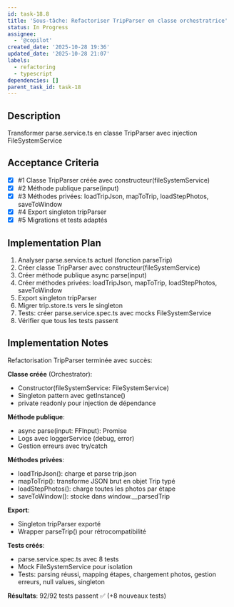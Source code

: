 ```yaml
---
id: task-18.8
title: 'Sous-tâche: Refactoriser TripParser en classe orchestratrice'
status: In Progress
assignee:
  - '@copilot'
created_date: '2025-10-28 19:36'
updated_date: '2025-10-28 21:07'
labels:
  - refactoring
  - typescript
dependencies: []
parent_task_id: task-18
---
```


## Description

<!-- SECTION:DESCRIPTION:BEGIN -->
Transformer parse.service.ts en classe TripParser avec injection FileSystemService
<!-- SECTION:DESCRIPTION:END -->

## Acceptance Criteria
<!-- AC:BEGIN -->
- [x] #1 Classe TripParser créée avec constructeur(fileSystemService)
- [x] #2 Méthode publique parse(input)
- [x] #3 Méthodes privées: loadTripJson, mapToTrip, loadStepPhotos, saveToWindow
- [x] #4 Export singleton tripParser
- [x] #5 Migrations et tests adaptés
<!-- AC:END -->

## Implementation Plan

<!-- SECTION:PLAN:BEGIN -->
1. Analyser parse.service.ts actuel (fonction parseTrip)
2. Créer classe TripParser avec constructeur(fileSystemService)
3. Créer méthode publique async parse(input)
4. Créer méthodes privées: loadTripJson, mapToTrip, loadStepPhotos, saveToWindow
5. Export singleton tripParser
6. Migrer trip.store.ts vers le singleton
7. Tests: créer parse.service.spec.ts avec mocks FileSystemService
8. Vérifier que tous les tests passent
<!-- SECTION:PLAN:END -->

## Implementation Notes

<!-- SECTION:NOTES:BEGIN -->
Refactorisation TripParser terminée avec succès:

**Classe créée** (Orchestrator):
- Constructor(fileSystemService: FileSystemService)
- Singleton pattern avec getInstance()
- private readonly pour injection de dépendance

**Méthode publique**:
- async parse(input: FFInput): Promise<void>
- Logs avec loggerService (debug, error)
- Gestion erreurs avec try/catch

**Méthodes privées**:
- loadTripJson(): charge et parse trip.json
- mapToTrip(): transforme JSON brut en objet Trip typé
- loadStepPhotos(): charge toutes les photos par étape
- saveToWindow(): stocke dans window.__parsedTrip

**Export**:
- Singleton tripParser exporté
- Wrapper parseTrip() pour rétrocompatibilité

**Tests créés**:
- parse.service.spec.ts avec 8 tests
- Mock FileSystemService pour isolation
- Tests: parsing réussi, mapping étapes, chargement photos, gestion erreurs, null values, singleton

**Résultats**: 92/92 tests passent ✅ (+8 nouveaux tests)
<!-- SECTION:NOTES:END -->
